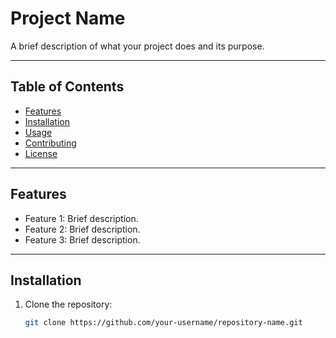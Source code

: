 # Project Name

A brief description of what your project does and its purpose.

---

## Table of Contents

- [Features](#features)
- [Installation](#installation)
- [Usage](#usage)
- [Contributing](#contributing)
- [License](#license)

---

## Features

- Feature 1: Brief description.
- Feature 2: Brief description.
- Feature 3: Brief description.

---

## Installation

1. Clone the repository:
   ```bash
   git clone https://github.com/your-username/repository-name.git
